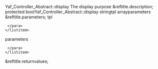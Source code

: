 <?xml version="1.0" encoding="utf-8"?>
<!-- $Revision: 327672 $ -->

<refentry xml:id="yaf-controller-abstract.display" xmlns="http://docbook.org/ns/docbook" xmlns:xlink="http://www.w3.org/1999/xlink">
 <refnamediv>
  <refname>Yaf_Controller_Abstract::display</refname>
  <refpurpose>The display purpose</refpurpose>
 </refnamediv>

 <refsect1 role="description">
  &reftitle.description;
  <methodsynopsis>
   <modifier>protected</modifier> <type>bool</type><methodname>Yaf_Controller_Abstract::display</methodname>
   <methodparam><type>string</type><parameter>tpl</parameter></methodparam>
   <methodparam choice="opt"><type>array</type><parameter>parameters</parameter></methodparam>
  </methodsynopsis>
  <para>

  </para>
 </refsect1>

 <refsect1 role="parameters">
  &reftitle.parameters;
  <variablelist>
   <varlistentry>
    <term><parameter>tpl</parameter></term>
    <listitem>
     <para>
      
     </para>
    </listitem>
   </varlistentry>
   <varlistentry>
    <term><parameter>parameters</parameter></term>
    <listitem>
     <para>
      
     </para>
    </listitem>
   </varlistentry>
  </variablelist>
 </refsect1>

 <refsect1 role="returnvalues">
  &reftitle.returnvalues;
  <para>

  </para>
 </refsect1>


</refentry>

<!-- Keep this comment at the end of the file
Local variables:
mode: sgml
sgml-omittag:t
sgml-shorttag:t
sgml-minimize-attributes:nil
sgml-always-quote-attributes:t
sgml-indent-step:1
sgml-indent-data:t
indent-tabs-mode:nil
sgml-parent-document:nil
sgml-default-dtd-file:"~/.phpdoc/manual.ced"
sgml-exposed-tags:nil
sgml-local-catalogs:nil
sgml-local-ecat-files:nil
End:
vim600: syn=xml fen fdm=syntax fdl=2 si
vim: et tw=78 syn=sgml
vi: ts=1 sw=1
-->
